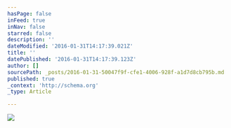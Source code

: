 ```yaml
---
hasPage: false
inFeed: true
inNav: false
starred: false
description: ''
dateModified: '2016-01-31T14:17:39.021Z'
title: ''
datePublished: '2016-01-31T14:17:39.123Z'
author: []
sourcePath: _posts/2016-01-31-50047f9f-cfe1-4006-928f-a1d7d8cb795b.md
published: true
_context: 'http://schema.org'
_type: Article

---
```

![](https://the-grid-user-content.s3-us-west-2.amazonaws.com/bff742db-5264-4ca7-8179-84d06f804adc.jpg)
